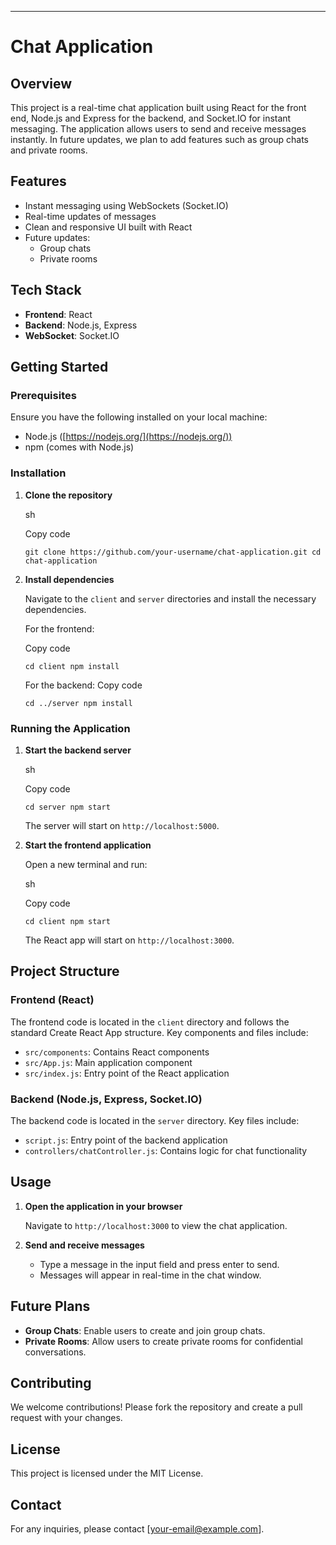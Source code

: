 
----------

# Chat Application

## Overview

This project is a real-time chat application built using React for the front end, Node.js and Express for the backend, and Socket.IO for instant messaging. The application allows users to send and receive messages instantly. In future updates, we plan to add features such as group chats and private rooms.

## Features

-   Instant messaging using WebSockets (Socket.IO)
-   Real-time updates of messages
-   Clean and responsive UI built with React
-   Future updates:
    -   Group chats
    -   Private rooms

## Tech Stack

-   **Frontend**: React
-   **Backend**: Node.js, Express
-   **WebSocket**: Socket.IO

## Getting Started

### Prerequisites

Ensure you have the following installed on your local machine:

-   Node.js ([https://nodejs.org/](https://nodejs.org/))
-   npm (comes with Node.js)

### Installation

1.  **Clone the repository**
    
    sh
    
    Copy code
    
    `git clone https://github.com/your-username/chat-application.git
    cd chat-application` 
    
2.  **Install dependencies**
    
    Navigate to the `client` and `server` directories and install the necessary dependencies.
    
    For the frontend:
    
    Copy code
    
    `cd client
    npm install` 
    
    For the backend:
    Copy code
    
    `cd ../server
    npm install` 
    

### Running the Application

1.  **Start the backend server**
    
    sh
    
    Copy code
    
    `cd server
    npm start` 
    
    The server will start on `http://localhost:5000`.
    
2.  **Start the frontend application**
    
    Open a new terminal and run:
    
    sh
    
    Copy code
    
    `cd client
    npm start` 
    
    The React app will start on `http://localhost:3000`.
    

## Project Structure

### Frontend (React)

The frontend code is located in the `client` directory and follows the standard Create React App structure. Key components and files include:

-   `src/components`: Contains React components
-   `src/App.js`: Main application component
-   `src/index.js`: Entry point of the React application

### Backend (Node.js, Express, Socket.IO)

The backend code is located in the `server` directory. Key files include:

-   `script.js`: Entry point of the backend application
-   `controllers/chatController.js`: Contains logic for chat functionality

## Usage

1.  **Open the application in your browser**
    
    Navigate to `http://localhost:3000` to view the chat application.
    
2.  **Send and receive messages**
    
    -   Type a message in the input field and press enter to send.
    -   Messages will appear in real-time in the chat window.

## Future Plans

-   **Group Chats**: Enable users to create and join group chats.
-   **Private Rooms**: Allow users to create private rooms for confidential conversations.

## Contributing

We welcome contributions! Please fork the repository and create a pull request with your changes.

## License

This project is licensed under the MIT License.

## Contact

For any inquiries, please contact [your-email@example.com].
